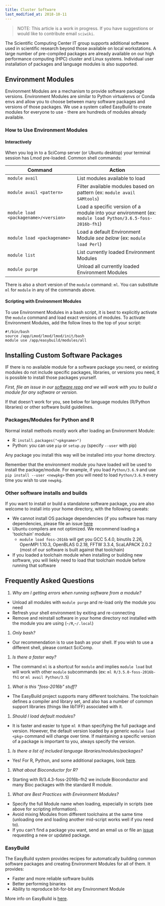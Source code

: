 ```yaml
---
title: Cluster Software
last_modified_at: 2018-10-11
---
```



>NOTE: This article is a work in progress. If you have suggestions or would like to contribute email `sciwiki`.

The Scientific Computing Center IT group supports additional software used in scientific research beyond those available on local workstations. A large number of pre-compiled packages are already available on our high performance computing (HPC) cluster and Linux systems. Individual user installation of packages and language modules is also supported.

## Environment Modules
Environment Modules are a mechanism to provide software package versions. Environment Modules are similar to Python virtualenvs or Conda envs and allow you to choose between many software packages and versions of those packages. We use a system called EasyBuild to create modules for everyone to use - there are hundreds of modules already available.

### How to Use Environment Modules
#### Interactively
When you log in to a SciComp server (or Ubuntu desktop) your terminal session has Lmod pre-loaded. Common shell commands:

Command | Action
--- | ---
`module avail` | List modules available to load
`module avail <pattern>` | Filter available modules based on pattern (ex: `module avail SAMtools`)
`module load <packagename>/<version>` | Load a specific version of a module into your environment (ex: `module load Python/3.6.5-foss-2016b-fh1`)
`module load <packagename>` | Load a default Environment Module *see below* (ex: `module load Perl`)
`module list` | List currently loaded Environment Modules
`module purge` | Unload all currently loaded Environment Modules

There is also a short version of the `module` command: `ml`.  You can substitute `ml` for `module` in any of the commands above.


#### Scripting with Environment Modules
To use Environment Modules in a bash script, it is best to explicitly activate the `module` command and load exact versions of modules. To activate Environment Modules, add the follow lines to the top of your script:
```
#!/bin/bash
source /app/Lmod/lmod/lmod/init/bash
module use /app/easybuild/modules/all
```

## Installing Custom Software Packages
IF there is no available module for a software package you need, or existing modules do not include specific packages, libraries, or versions you need, it is possible to install those packages yourself.

*First, file an issue in our [software repo](https://github.com/FredHutch/easybuild-life-sciences) and we will work with you to build a module for any software or version.*

If that doesn't work for you, see below for language modules (R/Python libraries) or other software build guidelines.

### Packages/Modules for Python and R
Normal install methods mostly work after loading an Environment Module:

- R: `install.packages("<pkgname>")`
- Python: you can use `pip` or `setup.py` (specify `--user` with pip)

Any package you install this way will be installed into your home directory.

Remember that the environment module you have loaded will be used to install the package/module. For example, if you load `Python/3.6.9` and use `pip install --user <newpkg>` then you will need to load `Python/3.6.9` every time you wish to use `newpkg`.

### Other software installs and builds
If you want to install or build a standalone software package, you are also welcome to install into your home directory, with the following caveats:

- We cannot install OS package dependencies (if you software has many dependencies, please file an issue [here](https://github.com/FredHutch/easybuild-life-sciences)
- Ubuntu compilers are not optimized. We recommend loading a 'toolchain' module:
  - `module load foss-2016b` will get you GCC 5.4.0, binutils 2.26, OpenMPI 1.10.3, OpenBLAS 0.2.18, FFTW 3.3.4, ScaLAPACK 2.0.2 (most of our software is built against that toolchain)
- If you loaded a toolchain module when installing or building new software, you will liekly need to load that toolchain module before running that software

## Frequently Asked Questions
<!--We should have a single "how to get help from SciComp page" and link here.-->
1. *Why am I getting errors when running software from a module?*
  - Unload all modules with `module purge` and re-load only the module you need
  - Refresh your shell environment by exiting and re-connecting
  - Remove and reinstall software in your home directory not installed with the module you are using (`~/R`,`~/.local`)
1. *Only bash?*
  - Our recommendation is to use bash as your shell. If you wish to use a different shell, please contact SciComp.
1. *Is there a faster way?*
  - The command `ml` is a shortcut for `module` and implies `module load` but will work with other `module` subcommands (ex: `ml R/3.5.0-foss-2016b-fh1` or `ml avail Python/3.5`)
1. *What is this "foss-2016b" stuff?*
  - The EasyBuild project supports many different toolchains. The toolchain defines a compiler and library set, and also has a number of common support libraries (things like libTIFF) associated with it.
1. *Should I load default modules?*
  - It is faster and easier to type `ml R` than specifying the full package and version. However, the default version loaded by a generic `module load <pkg>` command will change over time.  If maintaining a specific version of a package is important to you, always specify the version.
1. *Is there a list of included language libraries/modules/packages?*
  - Yes! For R, Python, and some additional packages, look [here](https://fredhutch.github.io/easybuild-life-sciences).
1. *What about Bioconductor for R?*
  - Starting with R/3.4.3-foss-2016b-fh2 we include Bioconductor and many Bioc packages with the standard R module.
1. *What are Best Practices with Environment Modules?*
  - Specify the full Module name when loading, especially in scripts (see above for scripting information).
  - Avoid mixing Modules from different toolchains at the same time (unloading one and loading another mid-script works well if you need to).
  - If you can't find a package you want, send an email us or file an [issue](https://github.com/FredHutch/easybuild-life-sciences) requesting a new or updated package.

### EasyBuild
The EasyBuild system provides recipes for automatically building common software packages and creating Environment Modules for all of them. It provides:
- Faster and more reliable software builds
- Better performing binaries
- Ability to reproduce bit-for-bit any Environment Module

More info on EasyBuild is [here](https://easybuilders.github.io/easybuild/).


